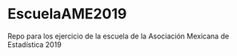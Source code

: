 # EscuelaAME2019
Repo para los ejercicio de la escuela de la Asociación Mexicana de Estadística 2019
